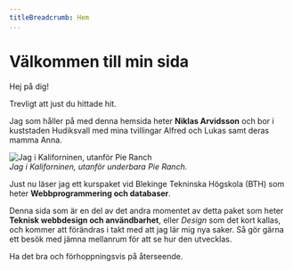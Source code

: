 ```yaml
---
titleBreadcrumb: Hem
...
```

Välkommen till min sida
===============================

Hej på dig!

Trevligt att just du hittade hit.

Jag som håller på med denna hemsida heter **Niklas Arvidsson** och bor i kuststaden Hudiksvall med mina tvillingar Alfred och Lukas samt deras mamma Anna.

![Jag i Kaliforninen, utanför Pie Ranch](img/niklas_pieranch.jpg)<br>
*Jag i Kaliforninen, utanför underbara Pie Ranch.*

Just nu läser jag ett kurspaket vid Blekinge Tekninska Högskola (BTH) som heter **Webbprogrammering och databaser**.

Denna sida som är en del av det andra momentet av detta paket som heter **Teknisk webbdesign och användbarhet**, eller *Design* som det kort kallas, och kommer att förändras i takt med att jag lär mig nya saker. Så gör gärna ett besök med jämna mellanrum för att se hur den utvecklas.

Ha det bra och förhoppningsvis på återseende.
